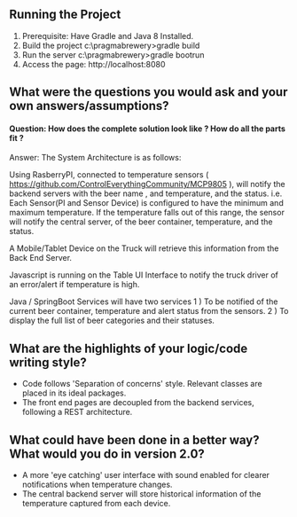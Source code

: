 Running the Project
--------------------
1) Prerequisite: Have Gradle and Java 8 Installed.
2) Build the project
   c:\pragmabrewery>gradle build
3) Run the server
   c:\pragmabrewery>gradle bootrun
4) Access the page: http://localhost:8080


What were the questions you would ask and your own answers/assumptions?
------------------------------------------------------------------------

<h4>Question: How does the complete solution look like ? How do all the parts fit ?</h4>
Answer: The System Architecture is as follows:

Using RasberryPI, connected to temperature sensors ( https://github.com/ControlEverythingCommunity/MCP9805 ),
will notify the backend servers with the beer name , and temperature, and the status.
i.e. Each Sensor(PI and Sensor Device) is configured to have the minimum and maximum temperature. If the temperature falls out of this range,
the sensor will notify the central server, of the beer container, temperature, and the status.

A Mobile/Tablet Device on the Truck will retrieve this information from the Back End Server.

Javascript is running on the Table UI Interface to notify the truck driver of an error/alert if temperature is high.

Java / SpringBoot Services will have two services
  1 ) To be notified of the current beer container, temperature and alert status from the sensors.
  2 ) To display the full list of beer categories and their statuses.


What are the highlights of your logic/code writing style?
-----------------------------------------------------------
+ Code follows 'Separation of concerns' style. Relevant classes are placed in its ideal packages.
+ The front end pages are decoupled from the backend services, following a REST architecture.


What could have been done in a better way? What would you do in version 2.0?
----------------------------------------------------------------------------
+ A more 'eye catching' user interface with sound enabled for clearer notifications when temperature changes.
+ The central backend server will store historical information of the temperature captured from each device.









